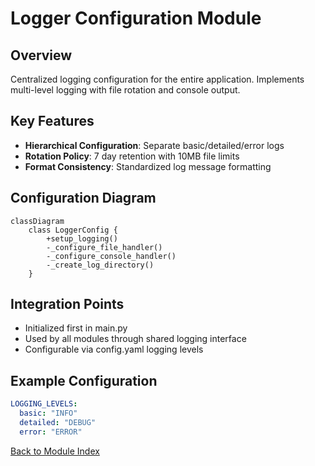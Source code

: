 # Logger Configuration Module

## Overview
Centralized logging configuration for the entire application. Implements multi-level logging with file rotation and console output.

## Key Features
- **Hierarchical Configuration**: Separate basic/detailed/error logs
- **Rotation Policy**: 7 day retention with 10MB file limits
- **Format Consistency**: Standardized log message formatting

## Configuration Diagram
```mermaid
classDiagram
    class LoggerConfig {
        +setup_logging()
        -_configure_file_handler()
        -_configure_console_handler()
        -_create_log_directory()
    }
```

## Integration Points
- Initialized first in main.py
- Used by all modules through shared logging interface
- Configurable via config.yaml logging levels

## Example Configuration
```yaml
LOGGING_LEVELS:
  basic: "INFO"
  detailed: "DEBUG"
  error: "ERROR"
```

[Back to Module Index](main.md)
